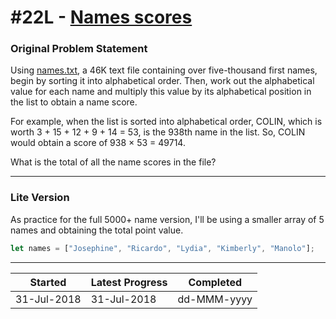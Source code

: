 # #22L - [Names scores](https://projecteuler.net/problem=22)

### Original Problem Statement

Using [names.txt](https://projecteuler.net/project/resources/p022_names.txt), a 46K text file containing over five-thousand first names, begin by sorting it into alphabetical order. Then, work out the alphabetical value for each name and multiply this value by its alphabetical position in the list to obtain a name score.

For example, when the list is sorted into alphabetical order, COLIN, which is worth 3 + 15 + 12 + 9 + 14 = 53, is the 938th name in the list. So, COLIN would obtain a score of 938 × 53 = 49714.

What is the total of all the name scores in the file?

---

### Lite Version

As practice for the full 5000+ name version, I'll be using a smaller array of 5 names and obtaining the total point value.

```js
let names = ["Josephine", "Ricardo", "Lydia", "Kimberly", "Manolo"];
```

---

| Started     | Latest Progress | Completed   |
| ----------- | --------------- | ----------- |
| 31-Jul-2018 | 31-Jul-2018     | dd-MMM-yyyy |
